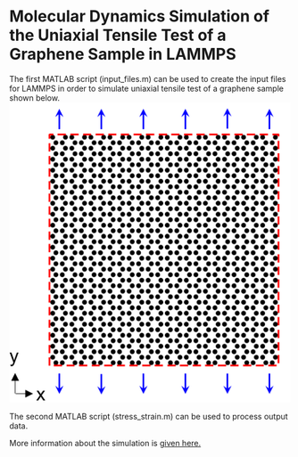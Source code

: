 # Molecular Dynamics Simulation of the Uniaxial Tensile Test of a Graphene Sample in LAMMPS
The first MATLAB script (input_files.m) can be used to create the input files for LAMMPS in order to simulate uniaxial tensile test of a graphene sample shown below.
![](Fig%201.png)

The second MATLAB script (stress_strain.m) can be used to process output data.

More information about the simulation is [given here.](https://www.linkedin.com/pulse/how-perform-uniaxial-tensile-tests-graphene-sample-lammps-dewapriya/)

